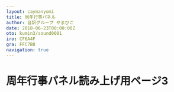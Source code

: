 ```yaml
---
layout: caymanyomi
title: 周年行事パネル
author: 音訳グループ やまびこ
date: 2018-06-23T00:00:00Z
oto: kumin3/sound0001
iro: CF6A4F
gra: FFC7B8
navigation: true
---
```


# <span data-dur="2" data-begin="0">周年行事パネル読み上げ用ページ3</span>
